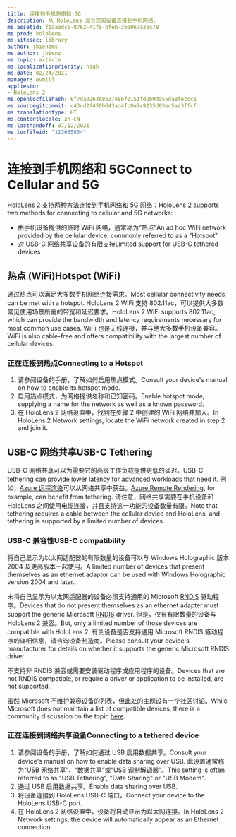 ```yaml
---
title: 连接到手机网络和 5G
description: 从 HoloLens 混合现实设备连接到手机网络。
ms.assetid: f1aaadce-8762-41f8-bfeb-3b6067a2ec78
ms.prod: hololens
ms.sitesec: library
author: jbienzms
ms.author: jbienz
ms.topic: article
ms.localizationpriority: high
ms.date: 02/24/2021
manager: evmill
appliesto:
- HoloLens 2
ms.openlocfilehash: 6f7da0263e8637486f0151fd2b9da55da8feccc1
ms.sourcegitcommit: c43cd2f450b643ad4fc8e749235d03ec5aa3ffcf
ms.translationtype: HT
ms.contentlocale: zh-CN
ms.lasthandoff: 07/12/2021
ms.locfileid: "113635834"
---
```

# <a name="connect-to-cellular-and-5g"></a><span data-ttu-id="472b0-103">连接到手机网络和 5G</span><span class="sxs-lookup"><span data-stu-id="472b0-103">Connect to Cellular and 5G</span></span>

<span data-ttu-id="472b0-104">HoloLens 2 支持两种方法连接到手机网络和 5G 网络：</span><span class="sxs-lookup"><span data-stu-id="472b0-104">HoloLens 2 supports two methods for connecting to cellular and 5G networks:</span></span>

- <span data-ttu-id="472b0-105">由手机设备提供的临时 WiFi 网络，通常称为“热点”</span><span class="sxs-lookup"><span data-stu-id="472b0-105">An ad hoc WiFi network provided by the cellular device, commonly referred to as a "Hotspot"</span></span>
- <span data-ttu-id="472b0-106">对 USB-C 网络共享设备的有限支持</span><span class="sxs-lookup"><span data-stu-id="472b0-106">Limited support for USB-C tethered devices</span></span>

## <a name="hotspot-wifi"></a><span data-ttu-id="472b0-107">热点 (WiFi)</span><span class="sxs-lookup"><span data-stu-id="472b0-107">Hotspot (WiFi)</span></span>

<span data-ttu-id="472b0-108">通过热点可以满足大多数手机网络连接需求。</span><span class="sxs-lookup"><span data-stu-id="472b0-108">Most cellular connectivity needs can be met with a hotspot.</span></span> <span data-ttu-id="472b0-109">HoloLens 2 WiFi 支持 802.11ac，可以提供大多数常见使用场景所需的带宽和延迟要求。</span><span class="sxs-lookup"><span data-stu-id="472b0-109">HoloLens 2 WiFi supports 802.11ac, which can provide the bandwidth and latency requirements necessary for most common use cases.</span></span> <span data-ttu-id="472b0-110">WiFi 也是无线连接，并与绝大多数手机设备兼容。</span><span class="sxs-lookup"><span data-stu-id="472b0-110">WiFi is also cable-free and offers compatibility with the largest number of cellular devices.</span></span>

### <a name="connecting-to-a-hotspot"></a><span data-ttu-id="472b0-111">正在连接到热点</span><span class="sxs-lookup"><span data-stu-id="472b0-111">Connecting to a Hotspot</span></span>

1. <span data-ttu-id="472b0-112">请参阅设备的手册，了解如何启用热点模式。</span><span class="sxs-lookup"><span data-stu-id="472b0-112">Consult your device's manual on how to enable its hotspot mode.</span></span>
1. <span data-ttu-id="472b0-113">启用热点模式，为网络提供名称和已知密码。</span><span class="sxs-lookup"><span data-stu-id="472b0-113">Enable hotspot mode, supplying a name for the network as well as a known password.</span></span>
1. <span data-ttu-id="472b0-114">在 HoloLens 2 网络设置中，找到在步骤 2 中创建的 WiFi 网络并加入。</span><span class="sxs-lookup"><span data-stu-id="472b0-114">In HoloLens 2 Network settings, locate the WiFi network created in step 2 and join it.</span></span>

## <a name="usb-c-tethering"></a><span data-ttu-id="472b0-115">USB-C 网络共享</span><span class="sxs-lookup"><span data-stu-id="472b0-115">USB-C Tethering</span></span>

<span data-ttu-id="472b0-116">USB-C 网络共享可以为需要它的高级工作负载提供更低的延迟。</span><span class="sxs-lookup"><span data-stu-id="472b0-116">USB-C tethering can provide lower latency for advanced workloads that need it.</span></span> <span data-ttu-id="472b0-117">例如，[Azure 远程渲染](https://azure.microsoft.com/services/remote-rendering)可以从网络共享中获益。</span><span class="sxs-lookup"><span data-stu-id="472b0-117">[Azure Remote Rendering](https://azure.microsoft.com/services/remote-rendering), for example, can benefit from tethering.</span></span> <span data-ttu-id="472b0-118">请注意，网络共享需要在手机设备和 HoloLens 之间使用电缆连接，并且支持这一功能的设备数量有限。</span><span class="sxs-lookup"><span data-stu-id="472b0-118">Note that tethering requires a cable between the cellular device and HoloLens, and tethering is supported by a limited number of devices.</span></span>

### <a name="usb-c-compatibility"></a><span data-ttu-id="472b0-119">USB-C 兼容性</span><span class="sxs-lookup"><span data-stu-id="472b0-119">USB-C compatibility</span></span>

<span data-ttu-id="472b0-120">将自己显示为以太网适配器的有限数量的设备可以与 Windows Holographic 版本 2004 及更高版本一起使用。</span><span class="sxs-lookup"><span data-stu-id="472b0-120">A limited number of devices that present themselves as an ethernet adaptor can be used with Windows Holographic version 2004 and later.</span></span>

<span data-ttu-id="472b0-121">未将自己显示为以太网适配器的设备必须支持通用的 Microsoft [RNDIS](/windows-hardware/drivers/network/overview-of-remote-ndis--rndis-) 驱动程序。</span><span class="sxs-lookup"><span data-stu-id="472b0-121">Devices that do not present themselves as an ethernet adapter must support the generic Microsoft [RNDIS](/windows-hardware/drivers/network/overview-of-remote-ndis--rndis-) driver.</span></span> <span data-ttu-id="472b0-122">但是，仅有有限数量的设备与 HoloLens 2 兼容。</span><span class="sxs-lookup"><span data-stu-id="472b0-122">But, only a limited number of those devices are compatible with HoloLens 2.</span></span> <span data-ttu-id="472b0-123">有关设备是否支持通用 Microsoft RNDIS 驱动程序的详细信息，请咨询设备制造商。</span><span class="sxs-lookup"><span data-stu-id="472b0-123">Please consult your device's manufacturer for details on whether it supports the generic Microsoft RNDIS driver.</span></span>

<span data-ttu-id="472b0-124">不支持非 RNDIS 兼容或需要安装驱动程序或应用程序的设备。</span><span class="sxs-lookup"><span data-stu-id="472b0-124">Devices that are not RNDIS compatible, or require a driver or application to be installed, are not supported.</span></span>

<span data-ttu-id="472b0-125">虽然 Microsoft 不维护兼容设备的列表，但[此处](https://aka.ms/HLCommunityCell)的主题设有一个社区讨论。</span><span class="sxs-lookup"><span data-stu-id="472b0-125">While Microsoft does not maintain a list of compatible devices, there is a community discussion on the topic [here](https://aka.ms/HLCommunityCell).</span></span>

### <a name="connecting-to-a-tethered-device"></a><span data-ttu-id="472b0-126">正在连接到网络共享设备</span><span class="sxs-lookup"><span data-stu-id="472b0-126">Connecting to a tethered device</span></span>

1. <span data-ttu-id="472b0-127">请参阅设备的手册，了解如何通过 USB 启用数据共享。</span><span class="sxs-lookup"><span data-stu-id="472b0-127">Consult your device's manual on how to enable data sharing over USB.</span></span> <span data-ttu-id="472b0-128">此设置通常称为“USB 网络共享”、“数据共享”或“USB 调制解调器”。</span><span class="sxs-lookup"><span data-stu-id="472b0-128">This setting is often referred to as "USB Tethering", "Data Sharing" or "USB Modem".</span></span>
1. <span data-ttu-id="472b0-129">通过 USB 启用数据共享。</span><span class="sxs-lookup"><span data-stu-id="472b0-129">Enable data sharing over USB.</span></span>
1. <span data-ttu-id="472b0-130">将设备连接到 HoloLens USB-C 端口。</span><span class="sxs-lookup"><span data-stu-id="472b0-130">Connect your device to the HoloLens USB-C port.</span></span>
1. <span data-ttu-id="472b0-131">在 HoloLens 2 网络设置中，设备将自动显示为以太网连接。</span><span class="sxs-lookup"><span data-stu-id="472b0-131">In HoloLens 2 Network settings, the device will automatically appear as an Ethernet connection.</span></span>
